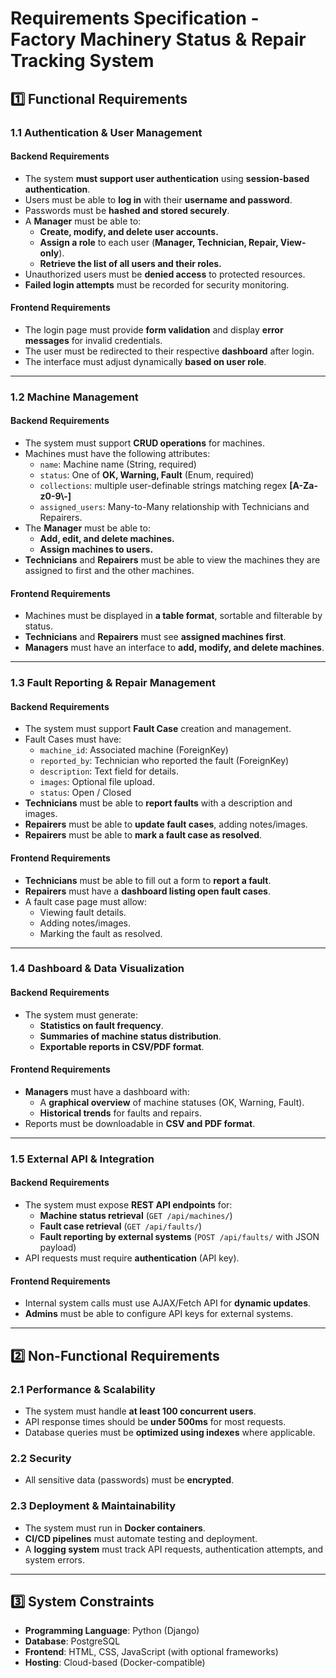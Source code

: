 # **Requirements Specification - Factory Machinery Status & Repair Tracking System**

## **1️⃣ Functional Requirements**

### **1.1 Authentication & User Management**

#### **Backend Requirements**

- The system **must support user authentication** using **session-based authentication**.
- Users must be able to **log in** with their **username and password**.
- Passwords must be **hashed and stored securely**.
- A **Manager** must be able to:
  - **Create, modify, and delete user accounts.**
  - **Assign a role** to each user (**Manager, Technician, Repair, View-only**).
  - **Retrieve the list of all users and their roles.**
- Unauthorized users must be **denied access** to protected resources.
- **Failed login attempts** must be recorded for security monitoring.

#### **Frontend Requirements**

- The login page must provide **form validation** and display **error messages** for invalid credentials.
- The user must be redirected to their respective **dashboard** after login.
- The interface must adjust dynamically **based on user role**.

---

### **1.2 Machine Management**

#### **Backend Requirements**

- The system must support **CRUD operations** for machines.
- Machines must have the following attributes:
  - `name`: Machine name (String, required)
  - `status`: One of **OK, Warning, Fault** (Enum, required)
  - `collections`: multiple user-definable strings matching regex **[A-Za-z0-9\\-]**
  - `assigned_users`: Many-to-Many relationship with Technicians and Repairers.
- The **Manager** must be able to:
  - **Add, edit, and delete machines.**
  - **Assign machines to users.**
- **Technicians** and **Repairers** must be able to view the machines they are assigned to first and the other machines.

#### **Frontend Requirements**

- Machines must be displayed in **a table format**, sortable and filterable by status.
- **Technicians** and **Repairers** must see **assigned machines first**.
- **Managers** must have an interface to **add, modify, and delete machines**.

---

### **1.3 Fault Reporting & Repair Management**

#### **Backend Requirements**

- The system must support **Fault Case** creation and management.
- Fault Cases must have:
  - `machine_id`: Associated machine (ForeignKey)
  - `reported_by`: Technician who reported the fault (ForeignKey)
  - `description`: Text field for details.
  - `images`: Optional file upload.
  - `status`: Open / Closed
- **Technicians** must be able to **report faults** with a description and images.
- **Repairers** must be able to **update fault cases**, adding notes/images.
- **Repairers** must be able to **mark a fault case as resolved**.

#### **Frontend Requirements**

- **Technicians** must be able to fill out a form to **report a fault**.
- **Repairers** must have a **dashboard listing open fault cases**.
- A fault case page must allow:
  - Viewing fault details.
  - Adding notes/images.
  - Marking the fault as resolved.

---

### **1.4 Dashboard & Data Visualization**

#### **Backend Requirements**

- The system must generate:
  - **Statistics on fault frequency**.
  - **Summaries of machine status distribution**.
  - **Exportable reports in CSV/PDF format**.

#### **Frontend Requirements**

- **Managers** must have a dashboard with:
  - A **graphical overview** of machine statuses (OK, Warning, Fault).
  - **Historical trends** for faults and repairs.
- Reports must be downloadable in **CSV and PDF format**.

---

### **1.5 External API & Integration**

#### **Backend Requirements**

- The system must expose **REST API endpoints** for:
  - **Machine status retrieval** (`GET /api/machines/`)
  - **Fault case retrieval** (`GET /api/faults/`)
  - **Fault reporting by external systems** (`POST /api/faults/` with JSON payload)
- API requests must require **authentication** (API key).

#### **Frontend Requirements**

- Internal system calls must use AJAX/Fetch API for **dynamic updates**.
- **Admins** must be able to configure API keys for external systems.

---

## **2️⃣ Non-Functional Requirements**

### **2.1 Performance & Scalability**

- The system must handle **at least 100 concurrent users**.
- API response times should be **under 500ms** for most requests.
- Database queries must be **optimized using indexes** where applicable.

### **2.2 Security**

- All sensitive data (passwords) must be **encrypted**.

### **2.3 Deployment & Maintainability**

- The system must run in **Docker containers**.
- **CI/CD pipelines** must automate testing and deployment.
- A **logging system** must track API requests, authentication attempts, and system errors.

---

## **3️⃣ System Constraints**

- **Programming Language**: Python (Django)
- **Database**: PostgreSQL
- **Frontend**: HTML, CSS, JavaScript (with optional frameworks)
- **Hosting**: Cloud-based (Docker-compatible)
